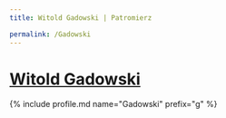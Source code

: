 ```yaml
---
title: Witold Gadowski | Patromierz

permalink: /Gadowski
---
```


# [Witold Gadowski](https://patronite.pl/Gadowski)

{% include profile.md name="Gadowski" prefix="g" %}
